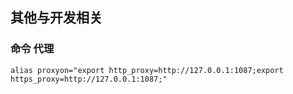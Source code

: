 ## 其他与开发相关

### 命令 代理
`
alias proxyon="export http_proxy=http://127.0.0.1:1087;export https_proxy=http://127.0.0.1:1087;"
`
